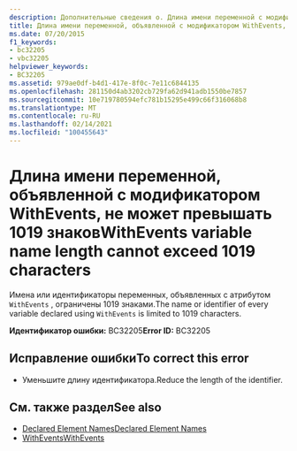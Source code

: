 ```yaml
---
description: Дополнительные сведения о. Длина имени переменной с модификатором WithEvents не может превышать 1019 символов
title: Длина имени переменной, объявленной с модификатором WithEvents, не может превышать 1019 знаков
ms.date: 07/20/2015
f1_keywords:
- bc32205
- vbc32205
helpviewer_keywords:
- BC32205
ms.assetid: 979ae0df-b4d1-417e-8f0c-7e11c6844135
ms.openlocfilehash: 281150d4ab3202cb729fa62d941adb1550be7857
ms.sourcegitcommit: 10e719780594efc781b15295e499c66f316068b8
ms.translationtype: MT
ms.contentlocale: ru-RU
ms.lasthandoff: 02/14/2021
ms.locfileid: "100455643"
---
```

# <a name="withevents-variable-name-length-cannot-exceed-1019-characters"></a><span data-ttu-id="a3bb9-103">Длина имени переменной, объявленной с модификатором WithEvents, не может превышать 1019 знаков</span><span class="sxs-lookup"><span data-stu-id="a3bb9-103">WithEvents variable name length cannot exceed 1019 characters</span></span>

<span data-ttu-id="a3bb9-104">Имена или идентификаторы переменных, объявленных с атрибутом `WithEvents` , ограничены 1019 знаками.</span><span class="sxs-lookup"><span data-stu-id="a3bb9-104">The name or identifier of every variable declared using `WithEvents` is limited to 1019 characters.</span></span>  
  
 <span data-ttu-id="a3bb9-105">**Идентификатор ошибки:** BC32205</span><span class="sxs-lookup"><span data-stu-id="a3bb9-105">**Error ID:** BC32205</span></span>  
  
## <a name="to-correct-this-error"></a><span data-ttu-id="a3bb9-106">Исправление ошибки</span><span class="sxs-lookup"><span data-stu-id="a3bb9-106">To correct this error</span></span>  
  
- <span data-ttu-id="a3bb9-107">Уменьшите длину идентификатора.</span><span class="sxs-lookup"><span data-stu-id="a3bb9-107">Reduce the length of the identifier.</span></span>  
  
## <a name="see-also"></a><span data-ttu-id="a3bb9-108">См. также раздел</span><span class="sxs-lookup"><span data-stu-id="a3bb9-108">See also</span></span>

- [<span data-ttu-id="a3bb9-109">Declared Element Names</span><span class="sxs-lookup"><span data-stu-id="a3bb9-109">Declared Element Names</span></span>](../programming-guide/language-features/declared-elements/declared-element-names.md)
- [<span data-ttu-id="a3bb9-110">WithEvents</span><span class="sxs-lookup"><span data-stu-id="a3bb9-110">WithEvents</span></span>](../language-reference/modifiers/withevents.md)
